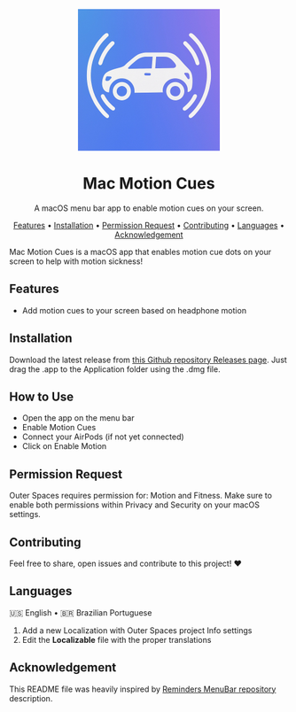 
<div align="center">
  <img
    src="MacMotionCues.webp"
    alt="Mac Motion Cues"
    width="256"
  >
  <h1>
    Mac Motion Cues
  </h1>
  <p>
   A macOS menu bar app to enable motion cues on your screen.
  </p>
  <p>
    <a href="#features">Features</a> •
    <a href="#installation">Installation</a> •
    <a href="#permission-request">Permission Request</a> •
    <a href="#contributing">Contributing</a> •
    <a href="#languages">Languages</a> •
    <a href="#acknowledgement">Acknowledgement</a>
  </p>
</div>

Mac Motion Cues is a macOS app that enables motion cue dots on your screen to help with motion sickness!

## Features

* Add motion cues to your screen based on headphone motion

## Installation

Download the latest release from [this Github repository Releases page](https://github.com/Lospi/MacMotionCues/releases).
Just drag the .app to the Application folder using the .dmg file.

## How to Use

* Open the app on the menu bar
* Enable Motion Cues
* Connect your AirPods (if not yet connected)
* Click on Enable Motion

## Permission Request

Outer Spaces requires permission for: Motion and Fitness. Make sure to enable both permissions within Privacy and Security on your macOS settings.

## Contributing

Feel free to share, open issues and contribute to this project! ❤️

## Languages

🇺🇸 English • 🇧🇷 Brazilian Portuguese

1.  Add a new Localization with Outer Spaces project Info settings
2.  Edit the **Localizable**  file with the proper translations

## Acknowledgement

This README file was heavily inspired by [Reminders MenuBar repository](https://github.com/DamascenoRafael/reminders-menubar) description.
